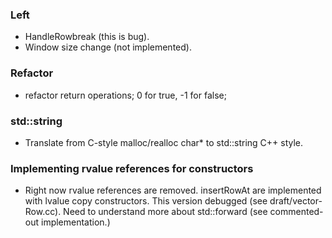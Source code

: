 ### Left
- HandleRowbreak (this is bug).
- Window size change (not implemented).
### Refactor
- refactor return operations; 0 for true, -1 for false;
### std::string
- Translate from C-style malloc/realloc char* to std::string C++ style.
### Implementing rvalue references for constructors
- Right now rvalue references are removed. insertRowAt are implemented with lvalue copy constructors. This version debugged (see draft/vector-Row.cc). Need to understand more about std::forward (see commented-out implementation.)